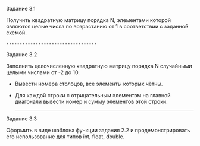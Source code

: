 Задание 3.1

Получить квадратную матрицу порядка N, элементами которой являются целые числа по возрастанию от 1 в соответствии с заданной схемой.

    ----------------------------------

Задание 3.2

Заполнить целочисленную квадратную матрицу порядка N случайными целыми числами от -2 до 10.
- Вывести номера столбцов, все элементы которых чётны. 
- Для каждой строки с отрицательным элементом на главной диагонали вывести номер и сумму элементов этой строки.
    
    ----------------------------------

Задание 3.3

Оформить в виде шаблона функции задания 2.2 и продемонстрировать его использование для типов int, float, double.